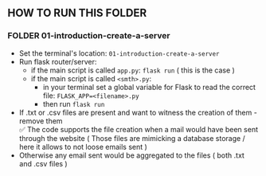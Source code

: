## HOW TO RUN THIS FOLDER
### FOLDER 01-introduction-create-a-server
- Set the terminal's location: `01-introduction-create-a-server`
- Run flask router/server: 
	- if the main script is called `app.py`: `flask run` ( this is the case )
	- if the main script is called `<smth>.py`: 
		- in your terminal set a global variable for Flask to read the correct file:
		`FLASK_APP=<filename>.py`
		- then run `flask run`
- If .txt or .csv files are present and want to witness the creation of them - remove them  
✅ The code supports the file creation when a mail would have been sent through the website
( Those files are mimicking a database storage / here it allows to not loose emails sent )
- Otherwise any email sent would be aggregated to the files ( both .txt and .csv files )

